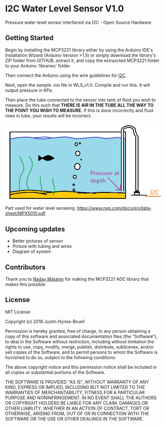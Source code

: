 # I2C Water Level Sensor V1.0

Pressure water level sensor interfaced via I2C - Open Source Hardware

## Getting Started


Begin by installing the MCP3221 library either by using the Arduino IDE's Installation Wizard (Arduino Version >1.5) or simply download the library's ZIP folder from GITHUB, extract it, and copy the extraxcted MCP3221 folder to your Arduino 'libraries' folder.

Then connect the Arduino using the wire guidelines for [I2C](https://www.arduino.cc/en/Reference/Wire).

Next, open the sample .ino file in WLS_v1.0. Compile and run this. It will output pressure in KPa.

Then place the tube connected to the sensor into tank of fluid you wish to measure. Do this such that __**THERE IS AIR IN THE TUBE ALL THE WAY TO THE POINT YOU WISH TO MEASURE.**__ If this is done incorrectly and fluid rises in tube, your results will be incorrect.

![Water Level Picture](images/FishTank_WaterLevel.png)





Part used for water level senseing: https://www.nxp.com/docs/en/data-sheet/MPX5010.pdf


## Upcoming updates
* Better pictures of sensor
* Picture with tubing and wires
* Diagram of system

## Contributors

Thank you to [Nadav Matalon](https://github.com/nadavmatalon/MCP3221) for making the MCP3221 ADC library that makes this possible


## License

MIT License

Copyright (c) 2018 Justin Hynes-Bruell

Permission is hereby granted, free of charge, to any person obtaining a copy
of this software and associated documentation files (the "Software"), to deal
in the Software without restriction, including without limitation the rights
to use, copy, modify, merge, publish, distribute, sublicense, and/or sell
copies of the Software, and to permit persons to whom the Software is
furnished to do so, subject to the following conditions:

The above copyright notice and this permission notice shall be included in all
copies or substantial portions of the Software.

THE SOFTWARE IS PROVIDED "AS IS", WITHOUT WARRANTY OF ANY KIND, EXPRESS OR
IMPLIED, INCLUDING BUT NOT LIMITED TO THE WARRANTIES OF MERCHANTABILITY,
FITNESS FOR A PARTICULAR PURPOSE AND NONINFRINGEMENT. IN NO EVENT SHALL THE
AUTHORS OR COPYRIGHT HOLDERS BE LIABLE FOR ANY CLAIM, DAMAGES OR OTHER
LIABILITY, WHETHER IN AN ACTION OF CONTRACT, TORT OR OTHERWISE, ARISING FROM,
OUT OF OR IN CONNECTION WITH THE SOFTWARE OR THE USE OR OTHER DEALINGS IN THE
SOFTWARE.
